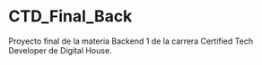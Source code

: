 # CTD_Final_Back
Proyecto final de la materia Backend 1 de la carrera Certified Tech Developer de Digital House.
